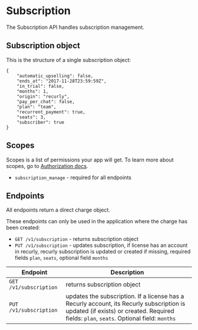 # Subscription

The Subscription API handles subscription management.

## Subscription object

This is the structure of a single subscription object:

```
{
	"automatic_upselling": false,
	"ends_at": "2017-11-28T23:59:59Z",
	"in_trial": false,
	"months": 1,
	"origin": "recurly",
	"pay_per_chat": false,
	"plan": "team",
	"recurrent_payment": true,
	"seats": 3,
	"subscriber": true
}
```

## Scopes

Scopes is a list of permissions your app will get. To learn more about scopes, go to [Authorization docs](https://docs.livechatinc.com/authorization/).

* `subscription_manage` - required for all endpoints

## Endpoints

All endpoints return a direct charge object.

These endpoints can only be used in the application where the charge has been created:

* `GET /v1/subscription` - returns subscription object
* `PUT /v1/subscription` - updates subscription, if license has an account in recurly, recurly subscription is updated or created if missing, required fields `plan`, `seats`, optional field `months`

| Endpoint               | Description                                                                                                                                                                          |
| ---------------------- | ------------------------------------------------------------------------------------------------------------------------------------------------------------------------------------ |
| `GET /v1/subscription` | returns subscription object                                                                                                                                                          |
| `PUT /v1/subscription` | updates the subscription. If a license has a Recurly account, its Recurly subscription is updated (if exists) or created. Required fields: `plan`, `seats`. Optional field: `months` |
